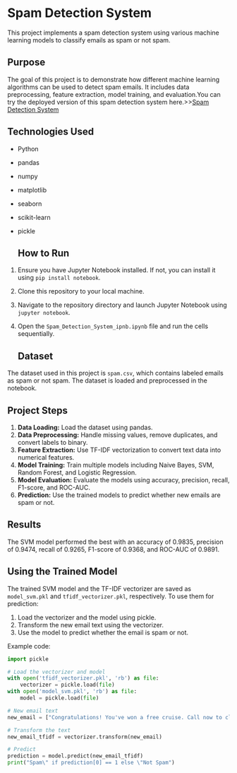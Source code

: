 # Spam Detection System
This project implements a spam detection system using various machine learning models to classify emails as spam or not spam.

## Purpose
The goal of this project is to demonstrate how different machine learning algorithms can be used to detect spam emails. It includes data preprocessing, feature extraction, model training, and evaluation.You can try the deployed version of this spam detection system here.>>[Spam Detection System](https://spam-detection-system-vlvakga8tabxfyc3s7kufo.streamlit.app)


## Technologies Used
- Python
- pandas
- numpy
- matplotlib
- seaborn
- scikit-learn
- pickle

  ## How to Run
1. Ensure you have Jupyter Notebook installed. If not, you can install it using `pip install notebook`.
2. Clone this repository to your local machine.
3. Navigate to the repository directory and launch Jupyter Notebook using `jupyter notebook`.
4. Open the `Spam_Detection_System_ipnb.ipynb` file and run the cells sequentially.

   ## Dataset
The dataset used in this project is `spam.csv`, which contains labeled emails as spam or not spam. The dataset is loaded and preprocessed in the notebook.

## Project Steps
1. **Data Loading:** Load the dataset using pandas.
2. **Data Preprocessing:** Handle missing values, remove duplicates, and convert labels to binary.
3. **Feature Extraction:** Use TF-IDF vectorization to convert text data into numerical features.
4. **Model Training:** Train multiple models including Naive Bayes, SVM, Random Forest, and Logistic Regression.
5. **Model Evaluation:** Evaluate the models using accuracy, precision, recall, F1-score, and ROC-AUC.
6. **Prediction:** Use the trained models to predict whether new emails are spam or not.

## Results
The SVM model performed the best with an accuracy of 0.9835, precision of 0.9474, recall of 0.9265, F1-score of 0.9368, and ROC-AUC of 0.9891.

## Using the Trained Model
The trained SVM model and the TF-IDF vectorizer are saved as `model_svm.pkl` and `tfidf_vectorizer.pkl`, respectively. To use them for prediction:

1. Load the vectorizer and the model using pickle.
2. Transform the new email text using the vectorizer.
3. Use the model to predict whether the email is spam or not.

Example code:
```python
import pickle

# Load the vectorizer and model
with open('tfidf_vectorizer.pkl', 'rb') as file:
    vectorizer = pickle.load(file)
with open('model_svm.pkl', 'rb') as file:
    model = pickle.load(file)

# New email text
new_email = ["Congratulations! You've won a free cruise. Call now to claim!"]

# Transform the text
new_email_tfidf = vectorizer.transform(new_email)

# Predict
prediction = model.predict(new_email_tfidf)
print("Spam\" if prediction[0] == 1 else \"Not Spam")

